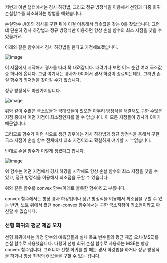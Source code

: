 저번과 이번 챕터에서는 경사 하강법, 그리고 정규 방정식을 이용해서 선형과 다중 회귀 손실함수를 최소화하는 방법을 배웠습니다.

손실함수 J(θ)의 경사를 구한 뒤에 이걸 이용해서 최솟값을 갖는 θ를 찾았습니다.
그런데 단순히 경사 하강법과 정규 방정식만 이용하면 항상 손실 함수의 최소 지점을 찾을 수 있을까요.

아래와 같은 함수에서 경사 하강법을 한다고 가정해보겠습니다.

![image](https://user-images.githubusercontent.com/64893709/142201115-77ca262f-43f2-4f7e-8557-e844e314937d.png)

이 지점에서 시작해서 경사를 따라 쭉 내려갑니다. 
내려가다 보면 어느 순간 여러 극소값 중 하나에 옵니다.
그럼 여기서는 경사가 0이어서 경사 하강이 종료되는데요.
그러면 손실 함수의 최저점을 찾아갈 수가 없습니다.

정규 방정식도 마찬가지입니다.

![image](https://user-images.githubusercontent.com/64893709/142201298-8baef542-0e04-4cbf-ae1c-6c7fb737afc5.png)

위와 같이 수많은 극소값들과 극대값들이 있으면 아무리 방정식을 해결해도 구한 수많은 지점 중에서 어떤 지점이 최소점인지를 알 수 없습니다.
이 모든 지점들이 경사가 0이기 때문입니다.

그러므로 함수가 이런 식으로 생긴 경우에는 경사 하강법과 정규 방정식을 통해서 구한 극소 지점이 손실 함수 전체에서 최소 지점이라고 확실하게 얘기할 ㅅ ㅜ없습니다.

반대로 손실 함수가 이렇게 생겼다고 합시다.

![image](https://user-images.githubusercontent.com/64893709/142201495-e49d9dbd-d22e-4ab3-b4de-803a86948fea.png)

위 함수는 어떤 지점에서 경사 하강을 시작해도 항상 손실 함수의 최소 지점을 찾을 수 있고, 정규 방정식을 이용해서 최소점을 구할 수 있습니다. 

위와 같은 함수를 convex 함수(아래로 볼록한 함수)라고 부릅니다.

convex 함수에서는 항상 경사 하강법이나 정규 방정식을 이용해서 최소점을 구할 수 있는 반면, 노트 위에서 봤던 non-convex 함수에서는 구한 극소저점이 최소점이라고 확신할 수 없습니다.

### 선형 회귀의 평균 제곱 오차

선형 회귀에서는 가정 함수의 예측값들과 실체 목표 변수들의 평균 제곱 오차(MSE)를 손실 함수로 사용했습니다.
다행히 선형 회귀 손실 함수로 사용하는 MSE는 항상 convex 함수입니다.
그러니까 선형 회귀를 할 때는 경사 하강법을 하거나 정규 방정식을 하거나 항상 최적의 θ 값들을 구할 수 있는 겁니다.

